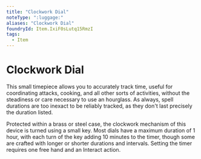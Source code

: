 ```yaml
---
title: "Clockwork Dial"
noteType: ":luggage:"
aliases: "Clockwork Dial"
foundryId: Item.IxiF0sLutq15RmzI
tags:
  - Item
---
```


# Clockwork Dial

This small timepiece allows you to accurately track time, useful for coordinating attacks, cooking, and all other sorts of activities, without the steadiness or care necessary to use an hourglass. As always, spell durations are too inexact to be reliably tracked, as they don't last precisely the duration listed.

Protected within a brass or steel case, the clockwork mechanism of this device is turned using a small key. Most dials have a maximum duration of 1 hour, with each turn of the key adding 10 minutes to the timer, though some are crafted with longer or shorter durations and intervals. Setting the timer requires one free hand and an Interact action.
